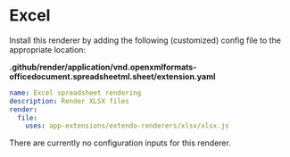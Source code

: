 # Excel

Install this renderer by adding the following (customized) config file to the appropriate location: 

**.github/render/application/vnd.openxmlformats-officedocument.spreadsheetml.sheet/extension.yaml**
```yaml
name: Excel spreadsheet rendering
description: Render XLSX files
render:
  file:
    uses: app-extensions/extendo-renderers/xlsx/xlsx.js
```

There are currently no configuration inputs for this renderer.